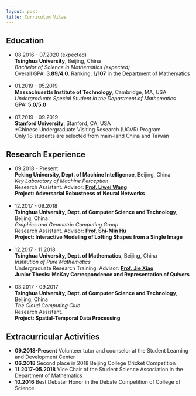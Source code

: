 ```yaml
---
layout: post
title: Curriculum Vitae
---
```


## Education
+ 08.2016 - 07.2020 (expected) <br>
  **Tsinghua University**, Beijing, China <br>
  *Bachelor of Science in Mathematics (expected)* <br>
  Overall GPA: **3.89/4.0**. Ranking: **1/107** in the Department of Mathematics <br>
  <br>
+ 01.2019 - 05.2019 <br>
  **Massachusetts Institute of Technology**, Cambridge, MA, USA <br>
  *Undergraduate Special Student in the Department of Mathematics* <br>
  GPA: **5.0/5.0** <br>
  <br>
+ 07.2019 - 09.2019 <br>
  **Stanford University**, Stanford, CA, USA <br>
  *Chinese Undergraduate Visiting Research (UGVR) Program <br>
  Only 18 students are selected from main-land China and Taiwan

## Research Experience
+ 09.2018 - Present <br>
  **Peking University, Dept. of Machine Intelligence**, Beijing, China <br>
  *Key Laboratory of Machine Perception* <br>
  Research Assistant. Advisor: [**Prof. Liwei Wang**](http://www.cis.pku.edu.cn/faculty/vision/wangliwei) <br>
  **Project: Adversarial Robustness of Neural Networks** <br>
  <br>
+ 12.2017 - 09.2018 <br>
  **Tsinghua University, Dept. of Computer Science and Technology**, Beijing, China <br>
  *Graphics and Geometric Computing Group* <br>
  Research Assistant. Advisor: [**Prof. Shi-Min Hu**](https://cg.cs.tsinghua.edu.cn/prof_hu.htm) <br>
  **Project: Interactive Modeling of Lofting Shapes from a Single Image** <br>
  <br>
+ 12.2017 - 11.2018 <br>
  **Tsinghua University, Dept. of Mathematics**, Beijing, China <br>
  *Institution of Pure Mathematics* <br>
  Undergraduate Research Training. Advisor: [**Prof. Jie Xiao**](http://faculty.math.tsinghua.edu.cn/~jxiao) <br>
  **Junior Thesis: McKay Correspondence and Representation of Quivers** <br>
  <br>
+ 03.2017 - 09.2017 <br>
  **Tsinghua University, Dept. of Computer Science and Technology**, Beijing, China <br>
  *The Cloud Computing Club* <br>
  Research Assistant. <br>
  **Project: Spatial-Temporal Data Processing** <br>

## Extracurricular Activities
+ **09.2018-Present** Volunteer tutor and counselor at the Student Learning and Development Center
+ **06.2018** Second place in 2018 Beijing College Cricket Competition
+ **11.2017-05.2018** Vice Chair of the Student Science Association in the Department of Mathematics
+ **10.2016** Best Debater Honor in the Debate Competition of College of Science
